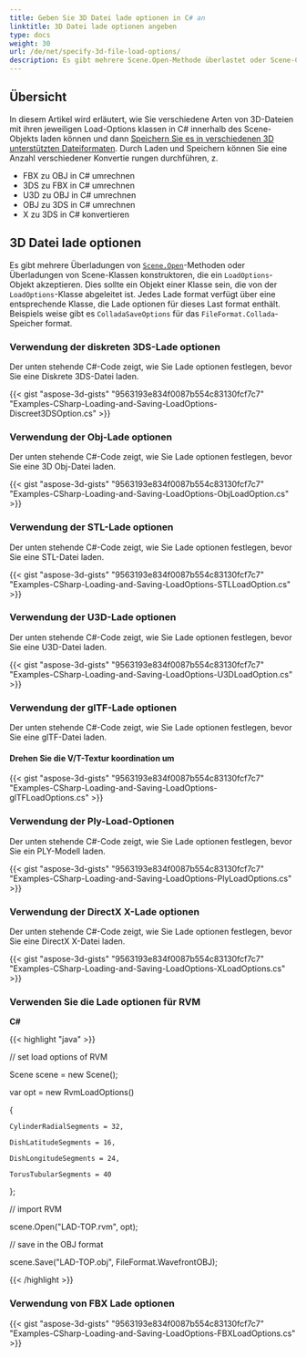 ```yaml
---
title: Geben Sie 3D Datei lade optionen in C# an
linktitle: 3D Datei lade optionen angeben
type: docs
weight: 30
url: /de/net/specify-3d-file-load-options/
description: Es gibt mehrere Scene.Open-Methode überlastet oder Scene-Class-Konstruktor-Überladungen, die ein Load Options-Objekt akzeptieren. Jedes Last format verfügt über eine entsprechende Klasse, die Last optionen für dieses Last format enthält.
---
```

##  **Übersicht**

In diesem Artikel wird erläutert, wie Sie verschiedene Arten von 3D-Dateien mit ihren jeweiligen Load-Options klassen in C# innerhalb des Scene-Objekts laden können und dann [Speichern Sie es in verschiedenen 3D unterstützten Dateiformaten](https://docs.aspose.com/3d/net/specify-3d-file-save-options/). Durch Laden und Speichern können Sie eine Anzahl verschiedener Konvertie rungen durchführen, z.

- FBX zu OBJ in C# umrechnen
- 3DS zu FBX in C# umrechnen
- U3D zu OBJ in C# umrechnen
- OBJ zu 3DS in C# umrechnen
- X zu 3DS in C# konvertieren

##  **3D Datei lade optionen**
Es gibt mehrere Überladungen von [`Scene.Open`](https://reference.aspose.com/3d/net/aspose.threed/scene)-Methoden oder Überladungen von Scene-Klassen konstruktoren, die ein `LoadOptions`-Objekt akzeptieren. Dies sollte ein Objekt einer Klasse sein, die von der `LoadOptions`-Klasse abgeleitet ist. Jedes Lade format verfügt über eine entsprechende Klasse, die Lade optionen für dieses Last format enthält. Beispiels weise gibt es `ColladaSaveOptions` für das `FileFormat.Collada`-Speicher format.
###  **Verwendung der diskreten 3DS-Lade optionen**
Der unten stehende C#-Code zeigt, wie Sie Lade optionen festlegen, bevor Sie eine Diskrete 3DS-Datei laden.

{{< gist "aspose-3d-gists" "9563193e834f0087b554c83130fcf7c7" "Examples-CSharp-Loading-and-Saving-LoadOptions-Discreet3DSOption.cs" >}}
###  **Verwendung der Obj-Lade optionen**
Der unten stehende C#-Code zeigt, wie Sie Lade optionen festlegen, bevor Sie eine 3D Obj-Datei laden.

{{< gist "aspose-3d-gists" "9563193e834f0087b554c83130fcf7c7" "Examples-CSharp-Loading-and-Saving-LoadOptions-ObjLoadOption.cs" >}}
###  **Verwendung der STL-Lade optionen**
Der unten stehende C#-Code zeigt, wie Sie Lade optionen festlegen, bevor Sie eine STL-Datei laden.

{{< gist "aspose-3d-gists" "9563193e834f0087b554c83130fcf7c7" "Examples-CSharp-Loading-and-Saving-LoadOptions-STLLoadOption.cs" >}}
###  **Verwendung der U3D-Lade optionen**
Der unten stehende C#-Code zeigt, wie Sie Lade optionen festlegen, bevor Sie eine U3D-Datei laden.

{{< gist "aspose-3d-gists" "9563193e834f0087b554c83130fcf7c7" "Examples-CSharp-Loading-and-Saving-LoadOptions-U3DLoadOption.cs" >}}
###  **Verwendung der glTF-Lade optionen**
Der unten stehende C#-Code zeigt, wie Sie Lade optionen festlegen, bevor Sie eine glTF-Datei laden.
####  **Drehen Sie die V/T-Textur koordination um**
{{< gist "aspose-3d-gists" "9563193e834f0087b554c83130fcf7c7" "Examples-CSharp-Loading-and-Saving-LoadOptions-glTFLoadOptions.cs" >}}
###  **Verwendung der Ply-Load-Optionen**
Der unten stehende C#-Code zeigt, wie Sie Lade optionen festlegen, bevor Sie ein PLY-Modell laden.

{{< gist "aspose-3d-gists" "9563193e834f0087b554c83130fcf7c7" "Examples-CSharp-Loading-and-Saving-LoadOptions-PlyLoadOptions.cs" >}}
###  **Verwendung der DirectX X-Lade optionen**
Der unten stehende C#-Code zeigt, wie Sie Lade optionen festlegen, bevor Sie eine DirectX X-Datei laden.

{{< gist "aspose-3d-gists" "9563193e834f0087b554c83130fcf7c7" "Examples-CSharp-Loading-and-Saving-LoadOptions-XLoadOptions.cs" >}}
###  **Verwenden Sie die Lade optionen für RVM**
**C#**

{{< highlight "java" >}}

 // set load options of RVM

Scene scene = new Scene();

var opt = new RvmLoadOptions()

{

    CylinderRadialSegments = 32,

    DishLatitudeSegments = 16,

    DishLongitudeSegments = 24,

    TorusTubularSegments = 40

};

// import RVM

scene.Open("LAD-TOP.rvm", opt);

// save in the OBJ format

scene.Save("LAD-TOP.obj", FileFormat.WavefrontOBJ);

{{< /highlight >}}
###  **Verwendung von FBX Lade optionen**
{{< gist "aspose-3d-gists" "9563193e834f0087b554c83130fcf7c7" "Examples-CSharp-Loading-and-Saving-LoadOptions-FBXLoadOptions.cs" >}}
